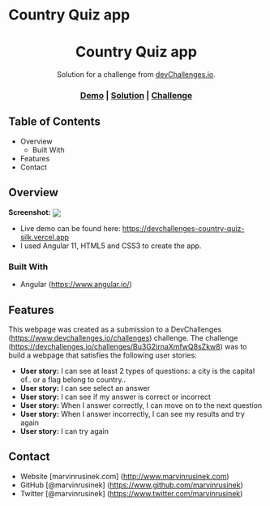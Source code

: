 # Country Quiz app

<h1 align="center">Country Quiz app</h1>

<div align="center">
   Solution for a challenge from <a href="http://devchallenges.io">devChallenges.io</a>.
</div>

<div align="center">
  <h3>
    <a href="https://devchallenges-country-quiz-silk.vercel.app">Demo</a>
    <span> | </span>
    <a href="https://www.github.com/marvinrusinek/devchallenges-country-quiz">Solution</a>
    <span> | </span>
    <a href="https://devchallenges.io/challenges/Bu3G2irnaXmfwQ8sZkw8">Challenge</a>
  </h3>
</div>

## Table of Contents

- Overview
  - Built With
- Features
- Contact

<!-- OVERVIEW -->

## Overview

<b>Screenshot:</b> 
<img src="http://www.marvinrusinek.com/portfolio-projects/devchallenges-country-quiz-app.png" align="center">

- Live demo can be found here: https://devchallenges-country-quiz-silk.vercel.app
- I used Angular 11, HTML5 and CSS3 to create the app.

### Built With
- Angular (https://www.angular.io/)

## Features
This webpage was created as a submission to a DevChallenges (https://www.devchallenges.io/challenges) challenge. The challenge (https://devchallenges.io/challenges/Bu3G2irnaXmfwQ8sZkw8) was to build a webpage that satisfies the following user stories:

- <b>User story:</b> I can see at least 2 types of questions: a city is the capital of.. or a flag belong to country..
- <b>User story:</b> I can see select an answer
- <b>User story:</b> I can see if my answer is correct or incorrect
- <b>User story:</b> When I answer correctly, I can move on to the next question
- <b>User story:</b> When I answer incorrectly, I can see my results and try again
- <b>User story:</b> I can try again

## Contact
- Website [marvinrusinek.com] (http://www.marvinrusinek.com)
- GitHub [@marvinrusinek] (https://www.github.com/marvinrusinek)
- Twitter [@marvinrusinek] (https://www.twitter.com/marvinrusinek)
